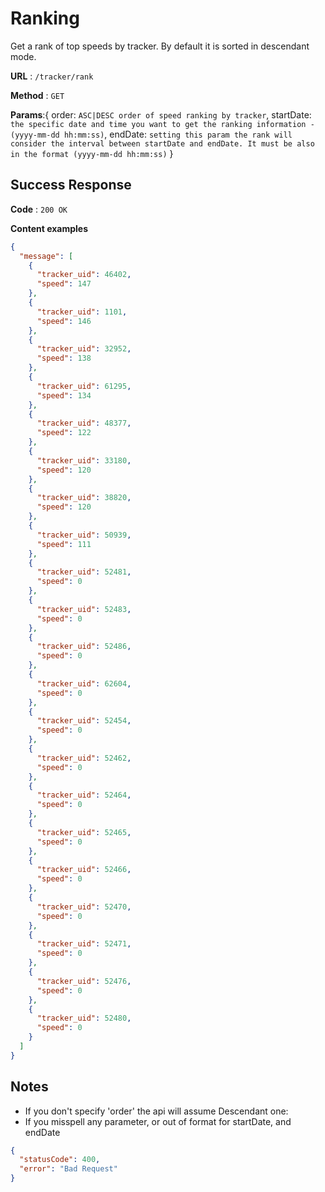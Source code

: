 # Ranking 

Get a rank of top speeds by tracker. By default it is sorted in descendant mode.

**URL** : `/tracker/rank`

**Method** : `GET`

**Params**:{
    order: `ASC|DESC order of speed ranking by tracker`,
    startDate: `the specific date and time you want to get the ranking information - (yyyy-mm-dd hh:mm:ss)`,
    endDate: `setting this param the rank will consider the interval between startDate and endDate. It must be also in the format (yyyy-mm-dd hh:mm:ss)`
}

## Success Response

**Code** : `200 OK`

**Content examples**

```json
{
  "message": [
    {
      "tracker_uid": 46402,
      "speed": 147
    },
    {
      "tracker_uid": 1101,
      "speed": 146
    },
    {
      "tracker_uid": 32952,
      "speed": 138
    },
    {
      "tracker_uid": 61295,
      "speed": 134
    },
    {
      "tracker_uid": 48377,
      "speed": 122
    },
    {
      "tracker_uid": 33180,
      "speed": 120
    },
    {
      "tracker_uid": 38820,
      "speed": 120
    },
    {
      "tracker_uid": 50939,
      "speed": 111
    },
    {
      "tracker_uid": 52481,
      "speed": 0
    },
    {
      "tracker_uid": 52483,
      "speed": 0
    },
    {
      "tracker_uid": 52486,
      "speed": 0
    },
    {
      "tracker_uid": 62604,
      "speed": 0
    },
    {
      "tracker_uid": 52454,
      "speed": 0
    },
    {
      "tracker_uid": 52462,
      "speed": 0
    },
    {
      "tracker_uid": 52464,
      "speed": 0
    },
    {
      "tracker_uid": 52465,
      "speed": 0
    },
    {
      "tracker_uid": 52466,
      "speed": 0
    },
    {
      "tracker_uid": 52470,
      "speed": 0
    },
    {
      "tracker_uid": 52471,
      "speed": 0
    },
    {
      "tracker_uid": 52476,
      "speed": 0
    },
    {
      "tracker_uid": 52480,
      "speed": 0
    }
  ]
}
```

## Notes

* If you don't specify 'order' the api will assume Descendant one:
* If you misspell any parameter, or out of format for startDate, and endDate
```json
{
  "statusCode": 400,
  "error": "Bad Request"
}
```


